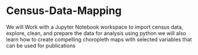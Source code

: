 # Census-Data-Mapping
 We will Work with a Jupyter Notebook workspace to import census data, explore, clean, and prepare the data for analysis using python we will also learn how to create compelling choropleth maps with selected variables that can be used for publications
